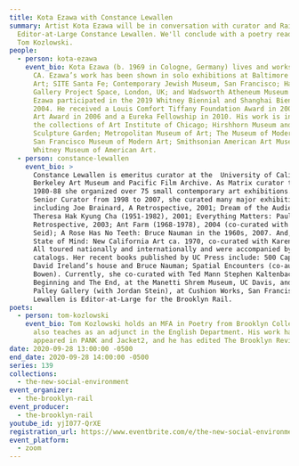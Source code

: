 ```yaml
---
title: Kota Ezawa with Constance Lewallen
summary: Artist Kota Ezawa will be in conversation with curator and Rail
  Editor-at-Large Constance Lewallen. We'll conclude with a poetry reading from
  Tom Kozlowski.
people:
  - person: kota-ezawa
    event_bio: Kota Ezawa (b. 1969 in Cologne, Germany) lives and works in Oakland,
      CA. Ezawa’s work has been shown in solo exhibitions at Baltimore Museum of
      Art; SITE Santa Fe; Contemporary Jewish Museum, San Francisco; Hayward
      Gallery Project Space, London, UK; and Wadsworth Atheneum Museum of Art.
      Ezawa participated in the 2019 Whitney Biennial and Shanghai Biennale
      2004. He received a Louis Comfort Tiffany Foundation Award in 2003; a SECA
      Art Award in 2006 and a Eureka Fellowship in 2010. His work is included in
      the collections of Art Institute of Chicago; Hirshhorn Museum and
      Sculpture Garden; Metropolitan Museum of Art; The Museum of Modern Art;
      San Francisco Museum of Modern Art; Smithsonian American Art Museum; and
      Whitney Museum of American Art.
  - person: constance-lewallen
    event_bio: >
      Constance Lewallen is emeritus curator at the  University of California
      Berkeley Art Museum and Pacific Film Archive. As Matrix curator there from
      1980-88 she organized over 75 small contemporary art exhibitions. As
      Senior Curator from 1998 to 2007, she curated many major exhibitions,
      including Joe Brainard, A Retrospective, 2001; Dream of the Audience:
      Theresa Hak Kyung Cha (1951-1982), 2001; Everything Matters: Paul Kos, a
      Retrospective, 2003; Ant Farm (1968-1978), 2004 (co-curated with Steve
      Seid); A Rose Has No Teeth: Bruce Nauman in the 1960s, 2007. And, in 2011
      State of Mind: New California Art ca. 1970, co-curated with Karen Moss.
      All toured nationally and internationally and were accompanied by
      catalogs. Her recent books published by UC Press include: 500 Capp Street:
      David Ireland’s house and Bruce Nauman; Spatial Encounters (co-author Dore
      Bowen). Currently, she co-curated with Ted Mann Stephen Kaltenbach: The
      Beginning and The End, at the Manetti Shrem Museum, UC Davis, and Reese
      Palley Gallery (with Jordan Stein), at Cushion Works, San Francisco.
      Lewallen is Editor-at-Large for the Brooklyn Rail.
poets:
  - person: tom-kozlowski
    event_bio: Tom Kozlowski holds an MFA in Poetry from Brooklyn College where he
      also teaches as an adjunct in the English Department. His work has
      appeared in PANK and Jacket2, and he has edited The Brooklyn Review.
date: 2020-09-28 13:00:00 -0500
end_date: 2020-09-28 14:00:00 -0500
series: 139
collections:
  - the-new-social-environment
event_organizer:
  - the-brooklyn-rail
event_producer:
  - the-brooklyn-rail
youtube_id: yjI077-QrXE
registration_url: https://www.eventbrite.com/e/the-new-social-environment-139-kota-ezawa-tickets-122578007119
event_platform:
  - zoom
---
```

